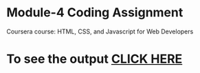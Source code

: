

# Module-4 Coding Assignment

Coursera course: HTML, CSS, and Javascript for Web Developers

# To see the output [CLICK HERE](https://isiddverma.github.io/Coursera-HTML-CSS-and-JS/Assignments/module-4/index.html)

